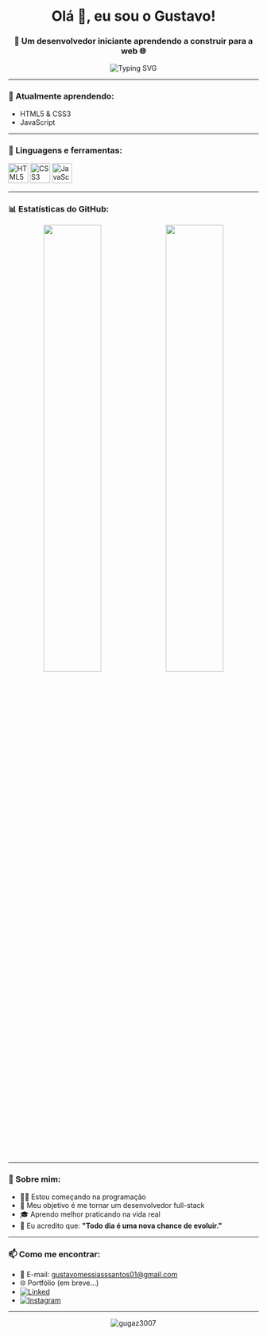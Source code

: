 <h1 align="center">Olá 👋, eu sou o Gustavo!</h1>
<h3 align="center">🚀 Um desenvolvedor iniciante aprendendo a construir para a web 🌐</h3>

<p align="center">
  <img src="https://readme-typing-svg.herokuapp.com?font=Fira+Code&duration=3000&pause=1000&center=true&vCenter=true&width=600&lines=Olá+mundo!;Aprendendo+HTML%2C+CSS+e+JavaScript.;Empolgado+para+começar+minha+carreira+como+dev!" alt="Typing SVG" />
</p>

---

### 🌱 Atualmente aprendendo:
- HTML5 & CSS3  
- JavaScript

---

### 🧰 Linguagens e ferramentas:

<p align="left">
  <img src="https://cdn.jsdelivr.net/gh/devicons/devicon/icons/html5/html5-original.svg" width="40px" alt="HTML5"/>
  <img src="https://cdn.jsdelivr.net/gh/devicons/devicon/icons/css3/css3-original.svg" width="40px" alt="CSS3"/>
  <img src="https://cdn.jsdelivr.net/gh/devicons/devicon/icons/javascript/javascript-original.svg" width="40px" alt="JavaScript"/>
</p>

---

### 📊 Estatísticas do GitHub:

<p align="center">
  <img src="https://github-readme-stats.vercel.app/api?username=gugaz3007&show_icons=true&theme=radical" width="48%" />
  <img src="https://github-readme-stats.vercel.app/api/top-langs/?username=gugaz3007&layout=compact&theme=radical" width="48%" />
</p>

---

### 💬 Sobre mim:

- 🧑‍💻 Estou começando na programação  
- 🎯 Meu objetivo é me tornar um desenvolvedor full-stack 
- 🎓 Aprendo melhor praticando na vida real  
- 🧠 Eu acredito que: **"Todo dia é uma nova chance de evoluir."**

---

### 📫 Como me encontrar:

- 📧 E-mail: gustavomessiasssantos01@gmail.com 
- 🌐 Portfólio (em breve...)  
- [![Linked](https://img.shields.io/badge/LinkedIn-0A66C2?style=for-the-badge&logo=linkedin&logoColor=white)](https://www.linkedin.com/in/gustavo-messias-dos-santos-097564218/)
- [![Instagram](https://img.shields.io/badge/Instagram-E4405F?style=for-the-badge&logo=instagram&logoColor=white)](https://www.instagram.com/messiass07)


---

<p align="center">
  <img src="https://komarev.com/ghpvc/?username=gugaz3007&label=Visualiza%C3%A7%C3%B5es+do+perfil&color=blue&style=flat" alt="gugaz3007" />
</p>
